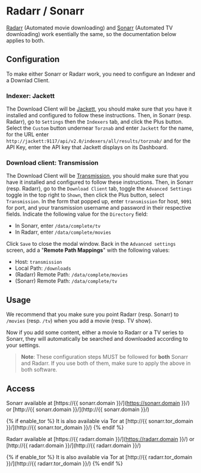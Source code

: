 # Radarr / Sonarr

[Radarr](https://radarr.video/) (Automated movie downloading) and [Sonarr](https://sonarr.tv/) (Automated TV downloading) work esentially the same, so the documentation below applies to both.

## Configuration

To make either Sonarr or Radarr work, you need to configure an
Indexer and a Downlad Client.

### Indexer: Jackett

The Download Client will be [Jackett](/software/jackett.md), you should make sure 
that you have it installed and configured to follow these instructions.
Then, in Sonarr (resp. Radarr), go
to `Settings` then the `Indexers` tab, and click the Plus button.
Select the `Custom` button undernear `Torznab` and enter
`Jackett` for the name, for the URL enter `http://jackett:9117/api/v2.0/indexers/all/results/torznab/`
and for the API Key, enter the API key that Jackett displays
on its Dashboard.

### Download client: Transmission

The Download Client will be [Transmission](/software/transmission.md), you should make sure 
that you have it installed and configured to follow these instructions.
Then, in Sonarr (resp. Radarr), go
to the `Download Client` tab, toggle the `Advanced Settings`
toggle in the top right to `Shown`, then click the Plus button,
select `Transmission`. In the form that popped up, enter `transmission` for host,
`9091` for port, and your transmission username and password in
their respective fields.
Indicate the following value for the `Directory` field:

* In Sonarr, enter `/data/complete/tv`
* In Radarr, enter `/data/complete/movies`

Click `Save` to close the modal window. Back in the `Advanced settings` screen,
add a "**Remote Path Mappings**" with the following values:
* Host: `transmission`
* Local Path:  `/downloads`
* (Radarr) Remote Path: `/data/complete/movies`
* (Sonarr) Remote Path: `/data/complete/tv`

## Usage

We recommend that you make sure you point Radarr (resp. Sonarr)
to `/movies` (resp. `/tv`) when you add a movie (resp. TV show).


Now if you add some content, either a movie to Radarr or
a TV series to Sonarr, they will automatically be searched
and downloaded according to your settings.

> **Note**: These configuration steps MUST be followed
> for **both** Sonarr and Radarr. If you use both of them, make sure
> to apply the above in both software.

## Access

Sonarr available at [https://{{ sonarr.domain }}/](https://sonarr.domain }}/) or [http://{{ sonarr.domain }}/](http://{{ sonarr.domain }}/)

{% if enable_tor %}
It is also available via Tor at [http://{{ sonarr.tor_domain }}/](http://{{ sonarr.tor_domain }}/)
{% endif %}

Radarr available at [https://{{ radarr.domain }}/](https://radarr.domain }}/) or [http://{{ radarr.domain }}/](http://{{ radarr.domain }}/)

{% if enable_tor %}
It is also available via Tor at [http://{{ radarr.tor_domain }}/](http://{{ radarr.tor_domain }}/)
{% endif %}
